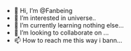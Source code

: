 - 👋 Hi, I’m @Fanbeing
- 👀 I’m interested in universe..
- 🌱 I’m currently learning nothing else...
- 💞️ I’m looking to collaborate on ...
- 📫 How to reach me this way i bann...

<!---
Fanbeing/Fanbeing is a ✨ special ✨ repository because its `README.md` (this file) appears on your GitHub profile.
You can click the Preview link to take a look at your changes.
--->
